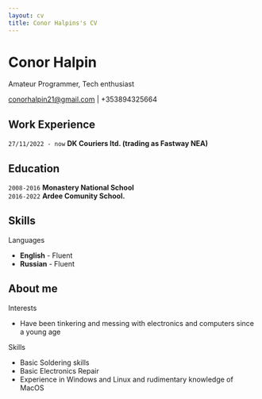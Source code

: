 ```yaml
---
layout: cv
title: Conor Halpins's CV
---
```

# Conor Halpin
Amateur Programmer, Tech enthusiast

<div id="webaddress">
<a href="mailto:conorhalpin21@gmail.com">conorhalpin21@gmail.com</a>
| <a>+353894325664</a>
</div>


## Work Experience
`27/11/2022 - now`
__DK Couriers ltd. (trading as Fastway NEA)__

## Education
`2008-2016`
__Monastery National School__  
`2016-2022`
__Ardee Comunity School.__


## Skills
Languages 
* __English__ - Fluent  
* __Russian__ - Fluent
          
 ## About me
 Interests  
 * Have been tinkering and messing with electronics and computers since a young age  
 
 Skills  
 * Basic Soldering skills
 * Basic Electronics Repair
 * Experience in Windows and Linux and rudimentary knowledge of MacOS
 

<!-- ### Footer

Last updated: May 2013 -->


